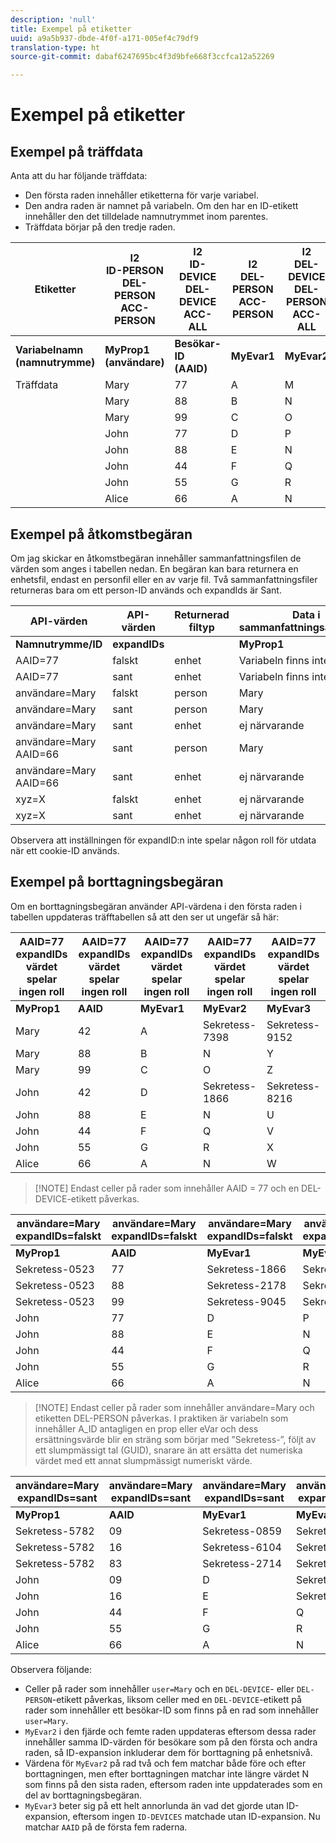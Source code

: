 ```yaml
---
description: 'null'
title: Exempel på etiketter
uuid: a9a5b937-dbde-4f0f-a171-005ef4c79df9
translation-type: ht
source-git-commit: dabaf6247695bc4f3d9bfe668f3ccfca12a52269

---
```



# Exempel på etiketter

## Exempel på träffdata

Anta att du har följande träffdata:

* Den första raden innehåller etiketterna för varje variabel.
* Den andra raden är namnet på variabeln. Om den har en ID-etikett innehåller den det tilldelade namnutrymmet inom parentes.
* Träffdata börjar på den tredje raden.

| Etiketter | I2<br>ID-PERSON<br>DEL-PERSON<br>ACC-PERSON | I2<br>ID-DEVICE<br>DEL-DEVICE<br>ACC-ALL | I2<br>DEL-PERSON<br>ACC-PERSON | I2<br>DEL-DEVICE<br>DEL-PERSON<br>ACC-ALL | I2<br>ID-DEVICE<br>DEL-DEVICE<br>ACC-ALL |
|---|---|---|---|---|---|
| **Variabelnamn **<br>**(namnutrymme)** | **MyProp1 **<br>**(användare)** | **Besökar-ID **<br>**(AAID)** | **MyEvar1** | **MyEvar2** | **MyEvar3 **<br>**(xyz)** |
| Träffdata | Mary | 77 | A | M | X |
|  | Mary | 88 | B | N | Y |
|  | Mary | 99 | C | O | Z |
|  | John | 77 | D | P | W |
|  | John | 88 | E | N | U |
|  | John | 44 | F | Q | V |
|  | John | 55 | G | R | X |
|  | Alice | 66 | A | N | Z |

## Exempel på åtkomstbegäran

Om jag skickar en åtkomstbegäran innehåller sammanfattningsfilen de värden som anges i tabellen nedan. En begäran kan bara returnera en enhetsfil, endast en personfil eller en av varje fil. Två sammanfattningsfiler returneras bara om ett person-ID används och expandIds är Sant.

| API-värden | API-värden | Returnerad filtyp | Data i <br>sammanfattningsåtkomstfil | Data i <br>sammanfattningsåtkomstfil | Data i <br>sammanfattningsåtkomstfil | Data i <br>sammanfattningsåtkomstfil | Data i <br>sammanfattningsåtkomstfil |
|--- |--- |--- |---|---|---|---|---|
| **Namnutrymme/ID** | **expandIDs** |  | **MyProp1** | **Besökar-ID** | **MyEvar1** | **MyEvar2** | **MyEvar3** |
| AAID=77 | falskt | enhet | Variabeln finns inte | 77 | Variabeln finns inte | M, P | X, W |
| AAID=77 | sant | enhet | Variabeln finns inte | 77 | Variabeln finns inte | M, P | X, W |
| användare=Mary | falskt | person | Mary | 77, 88, 99 | A, B, C | M, N, O | X, Y, Z |
| användare=Mary | sant | person | Mary | 77, 88, 99 | A, B, C | M, N, O | X, Y, Z |
| användare=Mary | sant | enhet | ej närvarande | 77, 88 | ej närvarande | N, P | U, W |
| användare=Mary AAID=66 | sant | person | Mary | 77, 88, 99 | A, B, C | M, N, O | X, Y, Z |
| användare=Mary AAID=66 | sant | enhet | ej närvarande | 66, 77, 88 | ej närvarande | N, P | U, W, Z |
| xyz=X | falskt | enhet | ej närvarande | 55, 77 | ej närvarande | M, R | X |
| xyz=X | sant | enhet | ej närvarande | 55, 77 | ej närvarande | M, P, R | W, X |

Observera att inställningen för expandID:n inte spelar någon roll för utdata när ett cookie-ID används.

## Exempel på borttagningsbegäran

Om en borttagningsbegäran använder API-värdena i den första raden i tabellen uppdateras träfftabellen så att den ser ut ungefär så här:

| AAID=77 expandIDs värdet<br>spelar ingen roll | AAID=77 expandIDs värdet<br>spelar ingen roll | AAID=77 expandIDs värdet<br>spelar ingen roll | AAID=77 expandIDs värdet<br>spelar ingen roll | AAID=77 expandIDs värdet<br>spelar ingen roll |
|---|---|---|---|---|
| **MyProp1** | **AAID** | **MyEvar1** | **MyEvar2** | **MyEvar3** |
| Mary | 42 | A | Sekretess-7398 | Sekretess-9152 |
| Mary | 88 | B | N | Y |
| Mary | 99 | C | O | Z |
| John | 42 | D | Sekretess-1866 | Sekretess-8216 |
| John | 88 | E | N | U |
| John | 44 | F | Q | V |
| John | 55 | G | R | X |
| Alice | 66 | A | N | W |

>[!NOTE] Endast celler på rader som innehåller AAID = 77 och en DEL-DEVICE-etikett påverkas.

| användare=Mary<br>expandIDs=falskt | användare=Mary<br>expandIDs=falskt | användare=Mary<br>expandIDs=falskt | användare=Mary<br>expandIDs=falskt | användare=Mary<br>expandIDs=falskt |
|--- |---|---|---|---|
| **MyProp1** | **AAID** | **MyEvar1** | **MyEvar2** | **MyEvar3** |
| Sekretess-0523 | 77 | Sekretess-1866 | Sekretess-3681 | X |
| Sekretess-0523 | 88 | Sekretess-2178 | Sekretess-1975 | Y |
| Sekretess-0523 | 99 | Sekretess-9045 | Sekretess-2864 | Z |
| John | 77 | D | P | W |
| John | 88 | E | N | U |
| John | 44 | F | Q | V |
| John | 55 | G | R | X |
| Alice | 66 | A | N | W |

>[!NOTE] Endast celler på rader som innehåller användare=Mary och etiketten DEL-PERSON påverkas. I praktiken är variabeln som innehåller A_ID antagligen en prop eller eVar och dess ersättningsvärde blir en sträng som börjar med ”Sekretess-”, följt av ett slumpmässigt tal (GUID), snarare än att ersätta det numeriska värdet med ett annat slumpmässigt numeriskt värde.

| användare=Mary<br>expandIDs=sant | användare=Mary<br>expandIDs=sant | användare=Mary<br>expandIDs=sant | användare=Mary<br>expandIDs=sant | användare=Mary<br>expandIDs=sant |
|--- |---|---|---|---|
| **MyProp1** | **AAID** | **MyEvar1** | **MyEvar2** | **MyEvar3** |
| Sekretess-5782 | 09 | Sekretess-0859 | Sekretess-8183 | Sekretess-9152 |
| Sekretess-5782 | 16 | Sekretess-6104 | Sekretess-2911 | Sekretess-6821 |
| Sekretess-5782 | 83 | Sekretess-2714 | Sekretess-0219 | Sekretess-4395 |
| John | 09 | D | Sekretess-8454 | Sekretess-8216 |
| John | 16 | E | Sekretess-2911 | Sekretess-2930 |
| John | 44 | F | Q | V |
| John | 55 | G | R | X |
| Alice | 66 | A | N | W |

Observera följande:

* Celler på rader som innehåller `user=Mary` och en `DEL-DEVICE`- eller `DEL-PERSON`-etikett påverkas, liksom celler med en `DEL-DEVICE`-etikett på rader som innehåller ett besökar-ID som finns på en rad som innehåller `user=Mary`.
* `MyEvar2` i den fjärde och femte raden uppdateras eftersom dessa rader innehåller samma ID-värden för besökare som på den första och andra raden, så ID-expansion inkluderar dem för borttagning på enhetsnivå.
* Värdena för `MyEvar2` på rad två och fem matchar både före och efter borttagningen, men efter borttagningen matchar inte längre värdet N som finns på den sista raden, eftersom raden inte uppdaterades som en del av borttagningsbegäran.
* `MyEvar3` beter sig på ett helt annorlunda än vad det gjorde utan ID-expansion, eftersom ingen `ID-DEVICES` matchade utan ID-expansion. Nu matchar `AAID` på de första fem raderna.
